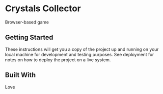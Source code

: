 # Crystals Collector

Browser-based game 

## Getting Started

These instructions will get you a copy of the project up and running on your local machine for development and testing purposes. See deployment for notes on how to deploy the project on a live system.

## Built With

Love



